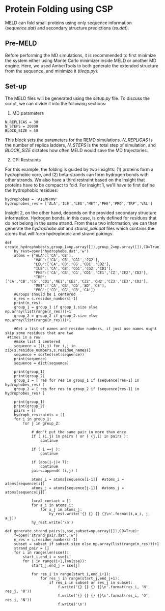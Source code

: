 # Protein Folding using CSP

MELD can fold small proteins using only sequence information (_sequence.dat_) and secondary structure predictions (_ss.dat_). 

## Pre-MELD

Before performing the MD simulations, it is recommended to first minimize the system either using Monte Carlo minimizer inside MELD or another MD engine. Here, we used AmberTools to both generate the extended structure from the sequence, and minimize it (_tleap.py_).

## Set-up

The MELD files will be generated using the _setup.py_ file. To discuss the script, we can divide it into the following sections:

1. MD parameters
```
N_REPLICAS = 30
N_STEPS = 20000
BLOCK_SIZE = 50
```
This block sets the parameters for the REMD simulations. _N_REPLICAS_ is the number of replica ladders, _N_STEPS_ is the total step of simulation, and _BLOCK_SIZE_ dictates how often MELD would save the MD trajectories.

2. CPI Restraints

For this example, the folding is guided by two insights: (1) proteins form a hydrophobic core, and (2) beta-strands can form hydrogen bonds with other strands. We also have a third restraint based on the insight that proteins have to be compact to fold. For insight 1, we'll have to first define the hydrophobic residues:
```
hydrophobes = 'AILMFPWV'
hydrophobes_res = ['ALA','ILE','LEU','MET','PHE','PRO','TRP','VAL']
```
Insight 2, on the other hand, depends on the provided secondary structure information. Hydrogen bonds, in this case, is only defined for residues that do not belong in the same strand. From these two information, we can then generate the _hydrophobe.dat_ and _strand_pair.dat_ files which contains the atoms that will form hydrophobic and strand pairings.
```
def create_hydrophobes(s,group_1=np.array([]),group_2=np.array([]),CO=True):
    hy_rest=open('hydrophobe.dat','w')
    atoms = {"ALA":['CA','CB'],
             "VAL":['CA','CB','CG1','CG2'],
             "LEU":['CA','CB','CG','CD1','CD2'],
             "ILE":['CA','CB','CG1','CG2','CD1'],
             "PHE":['CA','CB','CG','CD1','CE1','CZ','CE2','CD2'],
             "TRP":['CA','CB','CG','CD1','NE1','CE2','CZ2','CH2','CZ3','CE3','CD2'],
             "MET":['CA','CB','CG','SD','CE'],
             "PRO":['CD','CG','CB','CA']}
    #Groups should be 1 centered
    n_res = s.residue_numbers[-1]
    print(n_res)
    group_1 = group_1 if group_1.size else np.array(list(range(n_res)))+1
    group_2 = group_2 if group_2.size else np.array(list(range(n_res)))+1

    #Get a list of names and residue numbers, if just use names might skip some residues that are two
 #times in a row
    #make list 1 centered
    sequence = [(i,j) for i,j in zip(s.residue_numbers,s.residue_names)]
    sequence = sorted(set(sequence))
    print(sequence)
    sequence = dict(sequence)

    print(group_1)
    print(group_2)
    group_1 = [ res for res in group_1 if (sequence[res-1] in hydrophobes_res) ]
    group_2 = [ res for res in group_2 if (sequence[res-1] in hydrophobes_res) ]

    print(group_1)
    print(group_2)
    pairs = []
    hydroph_restraints = []
    for i in group_1:
        for j in group_2:

            # don't put the same pair in more than once
            if ( (i,j) in pairs ) or ( (j,i) in pairs ):
                continue

            if ( i ==j ):
                continue

            if (abs(i-j)< 7):
                continue
            pairs.append( (i,j) )

            atoms_i = atoms[sequence[i-1]]  #atoms_i = atoms[sequence[i]]
            atoms_j = atoms[sequence[j-1]]  #atoms_j = atoms[sequence[j]]

            local_contact = []
            for a_i in atoms_i:
                for a_j in atoms_j:
                    hy_rest.write('{} {} {} {}\n'.format(i,a_i, j, a_j))
            hy_rest.write('\n')

def generate_strand_pairs(s,sse,subset=np.array([]),CO=True):
    f=open('strand_pair.dat','w')
    n_res = s.residue_numbers[-1]
    subset = subset if subset.size else np.array(list(range(n_res)))+1
    strand_pair = []
    for i in range(len(sse)):
        start_i,end_i = sse[i]
        for j in range(i+1,len(sse)):
            start_j,end_j = sse[j]

            for res_i in range(start_i,end_i+1):
                for res_j in range(start_j,end_j+1):
                    if res_i in subset or res_j in subset:
                        f.write('{} {} {} {}\n'.format(res_i, 'N', res_j, 'O'))
                        f.write('{} {} {} {}\n'.format(res_i, 'O', res_j, 'N'))
                        f.write('\n')
```
